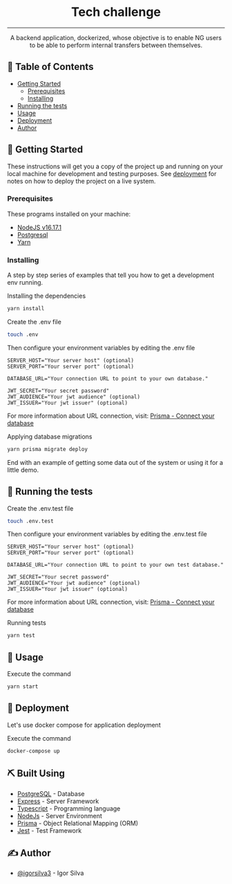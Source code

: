 <h1 align="center">Tech challenge</h3>

---

<p align="center">A backend application, dockerized, whose objective is to enable NG users to be able to perform internal transfers between themselves.
    <br> 
</p>

## 📝 Table of Contents

- [Getting Started](#getting_started)
  - [Prerequisites](#prerequisites)
  - [Installing](#installing)
- [Running the tests](#tests)
- [Usage](#usage)
- [Deployment](#deployment)
- [Author](#author)

## 🏁 Getting Started <a name = "getting_started"></a>

These instructions will get you a copy of the project up and running on your local machine for development and testing purposes. See [deployment](#deployment) for notes on how to deploy the project on a live system.

### Prerequisites

These programs installed on your machine:
  - [NodeJS v16.17.1](https://nodejs.org/en/download/)
  - [Postgresql](https://www.postgresql.org/download/)
  - [Yarn](https://classic.yarnpkg.com/en/docs/install)

### Installing

A step by step series of examples that tell you how to get a development env running.

Installing the dependencies

```bash
yarn install
```

Create the .env file

```bash
touch .env
```

Then configure your environment variables by editing the .env file

```env
SERVER_HOST="Your server host" (optional)
SERVER_PORT="Your server port" (optional)

DATABASE_URL="Your connection URL to point to your own database."

JWT_SECRET="Your secret password"
JWT_AUDIENCE="Your jwt audience" (optional)
JWT_ISSUER="Your jwt issuer" (optional)
```

For more information about URL connection, visit: [Prisma - Connect your database](https://www.prisma.io/docs/getting-started/setup-prisma/add-to-existing-project/relational-databases/connect-your-database-typescript-postgres)

Applying database migrations

```bash
yarn prisma migrate deploy
```

End with an example of getting some data out of the system or using it for a little demo.

## 🔧 Running the tests <a name = "tests"></a>

Create the .env.test file

```bash
touch .env.test
```

Then configure your environment variables by editing the .env.test file

```env
SERVER_HOST="Your server host" (optional)
SERVER_PORT="Your server port" (optional)

DATABASE_URL="Your connection URL to point to your own test database."

JWT_SECRET="Your secret password"
JWT_AUDIENCE="Your jwt audience" (optional)
JWT_ISSUER="Your jwt issuer" (optional)
```

For more information about URL connection, visit: [Prisma - Connect your database](https://www.prisma.io/docs/getting-started/setup-prisma/add-to-existing-project/relational-databases/connect-your-database-typescript-postgres)

Running tests

```bash
yarn test
```

## 🎈 Usage <a name="usage"></a>

Execute the command

```bash
yarn start
```

## 🚀 Deployment <a name = "deployment"></a>

Let's use docker compose for application deployment

Execute the command

```bash
docker-compose up
```

## ⛏️ Built Using <a name = "built_using"></a>

- [PostgreSQL](https://www.postgresql.org/) - Database
- [Express](https://expressjs.com/) - Server Framework
- [Typescript](https://www.typescriptlang.org/) - Programming language
- [NodeJs](https://nodejs.org/en/) - Server Environment
- [Prisma](https://www.prisma.io/) - Object Relational Mapping (ORM)
- [Jest](https://jestjs.io/) - Test Framework

## ✍️ Author <a name = "author"></a>

- [@igorsilva3](https://github.com/igorsilva3) - Igor Silva

